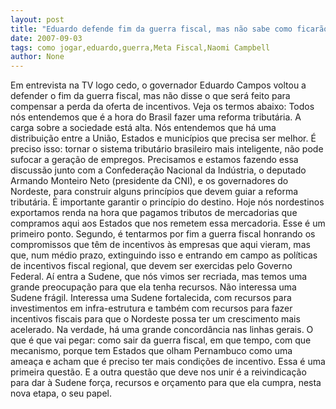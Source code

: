 ```yaml
---
layout: post
title: "Eduardo defende fim da guerra fiscal, mas não sabe como ficarão compensações"
date: 2007-09-03
tags: como jogar,eduardo,guerra,Meta Fiscal,Naomi Campbell
author: None
---
```


Em entrevista na TV logo cedo, o governador Eduardo Campos voltou a defender o fim da guerra fiscal, mas n&atilde;o disse o que ser&aacute; feito para compensar a perda da oferta de incentivos. Veja os termos abaixo:
Todos n&oacute;s entendemos que &eacute; a hora do Brasil fazer uma reforma tribut&aacute;ria. A carga sobre a sociedade est&aacute; alta. N&oacute;s entendemos que h&aacute; uma distribui&ccedil;&atilde;o entre a Uni&atilde;o, Estados e munic&iacute;pios que precisa ser melhor. &Eacute; preciso isso:
tornar o sistema tribut&aacute;rio brasileiro mais inteligente, n&atilde;o pode sufocar a gera&ccedil;&atilde;o de empregos. 
Precisamos e estamos fazendo essa discuss&atilde;o junto com a Confedera&ccedil;&atilde;o Nacional da Ind&uacute;stria, o deputado Armando Monteiro Neto (presidente da CNI), e os governadores do Nordeste, para construir alguns princ&iacute;pios que devem guiar a reforma tribut&aacute;ria.
&Eacute; importante garantir o princ&iacute;pio do destino. Hoje n&oacute;s nordestinos exportamos renda na hora que pagamos tributos de mercadorias que compramos aqui aos Estados que nos remetem essa mercadoria. Esse &eacute; um primeiro ponto.
Segundo, &eacute; tentarmos por fim a guerra fiscal honrando os compromissos que t&ecirc;m de incentivos &agrave;s empresas que aqui vieram, mas que, num m&eacute;dio prazo, extinguindo isso e entrando em campo as pol&iacute;ticas de incentivos fiscal regional, que devem ser exercidas pelo Governo Federal. 
A&iacute; entra a Sudene, que n&oacute;s vimos ser recriada, mas temos uma grande preocupa&ccedil;&atilde;o para que ela tenha recursos. N&atilde;o interessa uma Sudene fr&aacute;gil. Interessa uma Sudene fortalecida, com recursos para investimentos em infra-estrutura e tamb&eacute;m com recursos para fazer incentivos fiscais para que o Nordeste possa ter um crescimento mais acelerado.
Na verdade, h&aacute; uma grande concord&acirc;ncia nas linhas gerais. O que &eacute; que vai pegar: como sair da guerra fiscal, em que tempo, com que mecanismo, porque tem Estados que olham Pernambuco como uma amea&ccedil;a e acham que &eacute; preciso ter mais condi&ccedil;&otilde;es de incentivo. 
Essa &eacute; uma primeira quest&atilde;o. E a outra quest&atilde;o que deve nos unir &eacute; a reivindica&ccedil;&atilde;o para dar &agrave; Sudene for&ccedil;a, recursos e or&ccedil;amento para que ela cumpra, nesta nova etapa, o seu papel. 
 